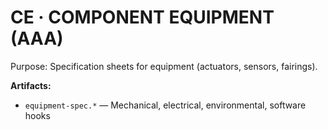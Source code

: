 # CE · COMPONENT EQUIPMENT (AAA)

Purpose: Specification sheets for equipment (actuators, sensors, fairings).

**Artifacts:**
- `equipment-spec.*` — Mechanical, electrical, environmental, software hooks
